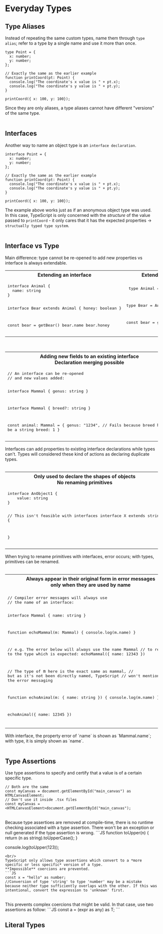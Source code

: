# Everyday Types

## Type Aliases
Instead of repeating the same custom types, name them through `type alias`; refer to a type by a single name and use it more than once.  

```JS
type Point = {
  x: number;
  y: number;
};

// Exactly the same as the earlier example
function printCoord(pt: Point) {
  console.log("The coordinate's x value is " + pt.x);
  console.log("The coordinate's y value is " + pt.y);
}

printCoord({ x: 100, y: 100});
```
Since they are only aliases, a type aliases cannot have different "versions" of the same type.  
<br/>

## Interfaces
Another way to name an object type is an `interface declaration`.  

```JS
interface Point = {
  x: number;
  y: number;
};

// Exactly the same as the earlier example
function printCoord(pt: Point) {
  console.log("The coordinate's x value is " + pt.x);
  console.log("The coordinate's y value is " + pt.y);
}

printCoord({ x: 100, y: 100});
```
The example above works just as if an anonymous object type was used.  
In this case, TypeScript is only concerned with the *structure* of the value passed to `printCoord` - it only cares that it has the expected properties &rarr; `structually typed type system`.  
<br/>

## Interface vs Type
Main difference: type cannot be re-opened to add new properties vs interface is always extendable.

<table>
	<tr>
		<th>Extending an interface</th>
		<th>Extending a type via intersections</th>
 	</tr>
 	<tr>
  		<td>
        <pre lang="javascript">
interface Animal {
  name: string
}

interface Bear extends Animal {
  honey: boolean
}

const bear = getBear() 
bear.name
bear.honey
</pre>
      </td>
   		<td>
        <pre lang="javascript">
type Animal = {
  name: string
}

type Bear = Animal & { 
  honey: boolean 
}

const bear = getBear();
bear.name;
bear.honey;
      </pre>
    </td>
 	</tr>
</table>
<br/>

<table>
	<tr>
		<th>Adding new fields to an existing interface<br/>Declaration merging possible</th>
		<th>A type cannot be changed after being created<br/>No declaration merging</th>
 	</tr>
 	<tr>
  		<td>
        <pre lang="javascript">
// An interface can be re-opened
// and new values added:

interface Mammal {
    genus: string
}

interface Mammal {
    breed?: string
}

const animal: Mammal = {
    genus: "1234",
    // Fails because breed has to be a string
    breed: 1
}
</pre>
      </td>
   		<td>
        <pre lang="javascript">
type Reptile = {
    genus: string
}

// You cannot add new variables in the same way
type Reptile = {
    breed?: string
}
      </pre>
    </td>
 	</tr>
</table>
Interfaces can add properties to existing interface declarations while types can't.  
Types will considered these kind of actions as declaring duplicate types.  
<br/><br/>

<table>
	<tr>
		<th>Only used to declare the shapes of objects<br/> No renaming primitives</th>
		<th>Can rename primitives</th>
 	</tr>
 	<tr>
  		<td>
        <pre lang="javascript">
interface AnObject1 {
    value: string
}

// This isn't feasible with interfaces
interface X extends string {

}
</pre>
      </td>
   		<td>
        <pre lang="javascript">
type AnObject2 = {
    value: string
}

// Using type we can create custom names
// for existing primitives:

type SanitizedString = string
type EvenNumber = number
      </pre>
    </td>
 	</tr>
</table>
When trying to rename primitives with interfaces, error occurs; with types, primitives can be renamed.
<br/><br/>

<table>
	<tr>
		<th>Always appear in their original form in error messages<br/>only when they are used by name</th>
		<th></th>
 	</tr>
 	<tr>
  		<td>
        <pre lang="javascript">
// Compiler error messages will always use 
// the name of an interface:

interface Mammal {
    name: string
}

function echoMammal(m: Mammal) {
    console.log(m.name)
}

// e.g. The error below will always use the name Mammal 
// to refer to the type which is expected:
echoMammal({ name: 12343 })

// The type of `m` here is the exact same as mammal,
// but as it's not been directly named, TypeScript
// won't mention it in the error messaging

function echoAnimal(m: { name: string }) {
    console.log(m.name)
}

echoAnimal({ name: 12345 })
</pre>
      </td>
   		<td>
        <pre lang="javascript">
// Compiler error messages will always use 
// the name of an interface:

type Mammal = {
    name: string
}

function echoMammal(m: Mammal) {
    console.log(m.name)
}

// e.g. The error below will always use the name Mammal 
// to refer to the type which is expected:
echoMammal({ name: 12343 })

// The type of `m` here is the exact same as mammal,
// but as it's not been directly named, TypeScript
// won't mention it in the error messaging

function echoAnimal(m: { name: string }) {
    console.log(m.name)
}

echoAnimal({ name: 12345 })
      </pre>
    </td>
 	</tr>
</table>
With interface, the property error of `name` is shown as `Mammal.name`; with type, it is simply shown as `name`.
<br/><br/>
  
## Type Assertions
Use type assertions to specify and certify that a value is of a certain specific type.  
```JS
// Both are the same
const myCanvas = document.getElementById("main_canvas") as HTMLCanvasElement;
// Don't use it inside .tsx files
const myCanvas = <HTMLCanvasElement>document.getElementById("main_canvas");
```
<br/>
Because type assertioes are removed at compile-time, there is no runtime checking associated with a type assertion.  
There won't be an exception or null generated if the type assertion is wrong.  
```JS
function toUpper(n) {
    return (n as string).toUpperCase();
}

console.log(toUpper(123));
```
<br/>
TypeScript only allows type assertions which convert to a *more specific or less specific* version of a type.  
**Impossible** coercions are prevented.  
```JS
const x = "hello" as number;
//Conversion of type 'string' to type 'number' may be a mistake because neither type sufficiently overlaps with the other. If this was intentional, convert the expression to 'unknown' first.
```
<br/>
This prevents complex coercions that might be valid.  
In that case, use two assertions as follow:  
```JS
const a = (expr as any) as T;
```
<br/>

## Literal Types





